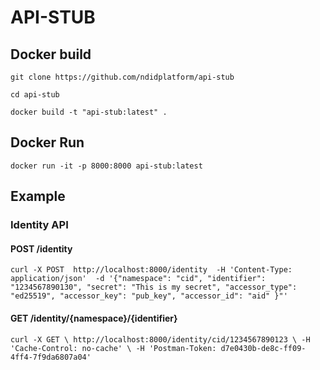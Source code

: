 # API-STUB

## Docker build

`git clone https://github.com/ndidplatform/api-stub`

`cd api-stub`

`docker build -t "api-stub:latest" .`

## Docker Run 
`docker run -it -p 8000:8000 api-stub:latest`

## Example 
### Identity API
#### POST /identity
`curl -X POST  http://localhost:8000/identity  -H 'Content-Type: application/json'  -d '{"namespace": "cid", "identifier": "1234567890130", "secret": "This is my secret", "accessor_type": "ed25519", "accessor_key": "pub_key", "accessor_id": "aid" }"'`
#### GET /identity/{namespace}/{identifier}
`curl -X GET \
  http://localhost:8000/identity/cid/1234567890123 \
  -H 'Cache-Control: no-cache' \
  -H 'Postman-Token: d7e0430b-de8c-ff09-4ff4-7f9da6807a04'`
